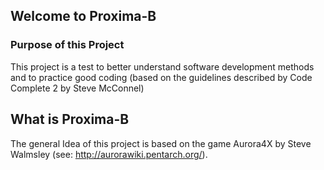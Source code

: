 ## Welcome to Proxima-B
### Purpose of this Project
This project is a test to better understand software development methods and to practice good coding (based on the guidelines described by Code Complete 2 by Steve McConnel)

## What is Proxima-B
The general Idea of this project is based on the game Aurora4X by Steve Walmsley (see: http://aurorawiki.pentarch.org/).
